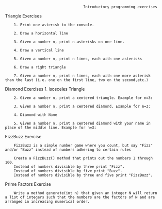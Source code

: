                                         Introductory programming exercises
                                        
Triangle Exercises

        1. Print one asterisk to the console.
        
        2. Draw a horizontal line
        
        3. Given a number n, print n asterisks on one line.
        
        4. Draw a vertical line
        
        5. Given a number n, print n lines, each with one asterisks
        
        6. Draw a right triangle
        
        7. Given a number n, print n lines, each with one more asterisk than the last (i.e. one on the first line, two on the second,etc.) 

Diamond Exercises
        1. Isosceles Triangle
        
        2. Given a number n, print a centered triangle. Example for n=3:
        
        3. Given a number n, print a centered diamond. Example for n=3:
        
        4. Diamond with Name
        
        5. Given a number n, print a centered diamond with your name in place of the middle line. Example for n=3:
  
FizzBuzz Exercise
  
        FizzBuzz is a simple number game where you count, but say "Fizz" and/or "Buzz" instead of numbers adhering to certain rules
        
        Create a FizzBuzz() method that prints out the numbers 1 through 100.
        Instead of numbers divisible by three print "Fizz".
        Instead of numbers divisible by five print "Buzz".
        Instead of numbers divisible by three and five print "FizzBuzz".

Prime Factors Exercise

        Write a method generate(int n) that given an integer N will return a list of integers such that the numbers are the factors of N and are arranged in increasing numerical order.

